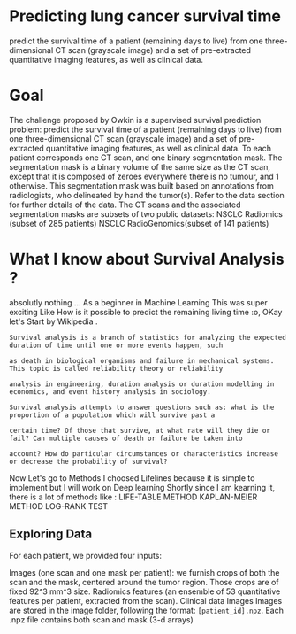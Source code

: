 # Predicting lung cancer survival time
predict the survival time of a patient (remaining days to live) from one three-dimensional CT scan (grayscale image) and a set of pre-extracted quantitative imaging features, as well as clinical data.
# Goal
The challenge proposed by Owkin is a supervised survival prediction problem: predict the survival time of a patient (remaining days to live) from one three-dimensional CT scan (grayscale image) and a set of pre-extracted quantitative imaging features, as well as clinical data. To each patient corresponds one CT scan, and one binary segmentation mask. The segmentation mask is a binary volume of the same size as the CT scan, except that it is composed of zeroes everywhere there is no tumour, and 1 otherwise. This segmentation mask was built based on annotations from radiologists, who delineated by hand the tumor(s). Refer to the data section for further details of the data. The CT scans and the associated segmentation masks are subsets of two public datasets:
NSCLC Radiomics (subset of 285 patients)
NSCLC RadioGenomics(subset of 141 patients)
# What I know about Survival Analysis ?
absolutly nothing ... As a beginner in Machine Learning This was super exciting Like How is it possible to predict the remaining living time :o, OKay let's Start by Wikipedia .
 ```  
 Survival analysis is a branch of statistics for analyzing the expected duration of time until one or more events happen, such 
 
 as death in biological organisms and failure in mechanical systems. This topic is called reliability theory or reliability 
 
 analysis in engineering, duration analysis or duration modelling in economics, and event history analysis in sociology. 
 
 Survival analysis attempts to answer questions such as: what is the proportion of a population which will survive past a 
 
 certain time? Of those that survive, at what rate will they die or fail? Can multiple causes of death or failure be taken into
 
 account? How do particular circumstances or characteristics increase or decrease the probability of survival? 
 ```
 Now Let's go to Methods 
 I choosed Lifelines because it is simple to implement but I will work on Deep learning Shortly since I am kearning it,
there is a lot of methods like  :
     LIFE-TABLE METHOD 
     KAPLAN-MEIER METHOD
     LOG-RANK TEST
## Exploring Data 
For each patient, we provided four inputs:

Images (one scan and one mask per patient): we furnish crops of both the scan and the mask, centered around the tumor region. Those crops are of fixed 92^3 mm^3 size.
Radiomics features (an ensemble of 53 quantitative features per patient, extracted from the scan).
Clinical data
Images
Images are stored in the image folder, following the format: `[patient_id].npz`. Each .npz file contains both scan and mask (3-d arrays)
